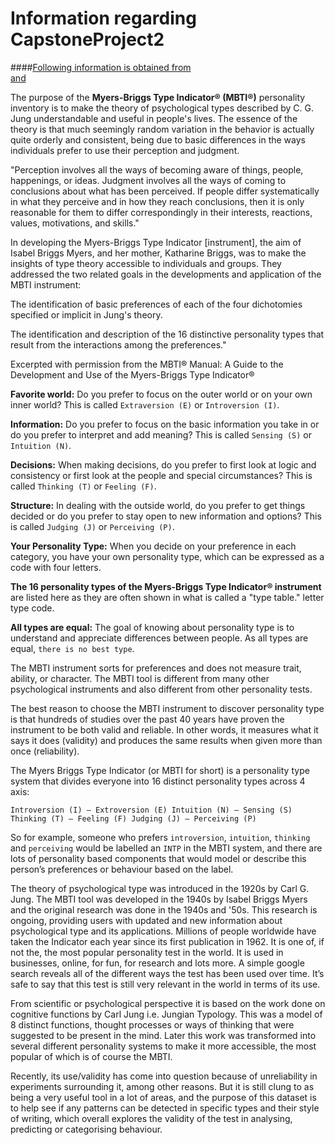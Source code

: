 # Information regarding CapstoneProject2 

####[Following information is obtained from](https://www.myersbriggs.org/my-mbti-personality-type/mbti-basics/)  
[and](https://www.kaggle.com/datasnaek/mbti-type/home)


The purpose of the __Myers-Briggs Type Indicator® (MBTI®)__ personality inventory is to make the theory of psychological types described by C. G. Jung understandable and useful in people's lives. The essence of the theory is that much seemingly random variation in the behavior is actually quite orderly and consistent, being due to basic differences in the ways individuals prefer to use their perception and judgment.

"Perception involves all the ways of becoming aware of things, people, happenings, or ideas. Judgment involves all the ways of coming to conclusions about what has been perceived. If people differ systematically in what they perceive and in how they reach conclusions, then it is only reasonable for them to differ correspondingly in their interests, reactions, values, motivations, and skills."

In developing the Myers-Briggs Type Indicator [instrument], the aim of Isabel Briggs Myers, and her mother, Katharine Briggs, was to make the insights of type theory accessible to individuals and groups. They addressed the two related goals in the developments and application of the MBTI instrument:

The identification of basic preferences of each of the four dichotomies specified or implicit in Jung's theory.

The identification and description of the 16 distinctive personality types that result from the interactions among the preferences."

Excerpted with permission from the MBTI® Manual: A Guide to the Development and Use of the Myers-Briggs Type Indicator®

__Favorite world:__ Do you prefer to focus on the outer world or on your own inner world? This is called `Extraversion (E)` or `Introversion (I)`.

__Information:__ Do you prefer to focus on the basic information you take in or do you prefer to interpret and add meaning? This is called `Sensing (S)` or `Intuition (N)`.

__Decisions:__ When making decisions, do you prefer to first look at logic and consistency or first look at the people and special circumstances? This is called `Thinking (T)` or `Feeling (F)`.

__Structure:__ In dealing with the outside world, do you prefer to get things decided or do you prefer to stay open to new information and options? This is called `Judging (J)` or `Perceiving (P)`.

__Your Personality Type:__ When you decide on your preference in each category, you have your own personality type, which can be expressed as a code with four letters.

__The 16 personality types of the Myers-Briggs Type Indicator® instrument__ are listed here as they are often shown in what is called a "type table." letter type code. 

__All types are equal:__ The goal of knowing about personality type is to understand and appreciate differences between people. As all types are equal, `there is no best type`.

The MBTI instrument sorts for preferences and does not measure trait, ability, or character. The MBTI tool is different from many other psychological instruments and also different from other personality tests.

The best reason to choose the MBTI instrument to discover personality type is that hundreds of studies over the past 40 years have proven the instrument to be both valid and reliable. In other words, it measures what it says it does (validity) and produces the same results when given more than once (reliability). 

The Myers Briggs Type Indicator (or MBTI for short) is a personality type system that divides everyone into 16 distinct personality types across 4 axis:

`Introversion (I) – Extroversion (E)
Intuition (N) – Sensing (S)
Thinking (T) – Feeling (F)
Judging (J) – Perceiving (P)`

So for example, someone who prefers `introversion`, `intuition`, `thinking` and `perceiving` would be labelled an `INTP` in the MBTI system, and there are lots of personality based components that would model or describe this person’s preferences or behaviour based on the label.

The theory of psychological type was introduced in the 1920s by Carl G. Jung. The MBTI tool was developed in the 1940s by Isabel Briggs Myers and the original research was done in the 1940s and '50s. This research is ongoing, providing users with updated and new information about psychological type and its applications. Millions of people worldwide have taken the Indicator each year since its first publication in 1962. It is one of, if not the, the most popular personality test in the world. It is used in businesses, online, for fun, for research and lots more. A simple google search reveals all of the different ways the test has been used over time. It’s safe to say that this test is still very relevant in the world in terms of its use.

From scientific or psychological perspective it is based on the work done on cognitive functions by Carl Jung i.e. Jungian Typology. This was a model of 8 distinct functions, thought processes or ways of thinking that were suggested to be present in the mind. Later this work was transformed into several different personality systems to make it more accessible, the most popular of which is of course the MBTI.

Recently, its use/validity has come into question because of unreliability in experiments surrounding it, among other reasons. But it is still clung to as being a very useful tool in a lot of areas, and the purpose of this dataset is to help see if any patterns can be detected in specific types and their style of writing, which overall explores the validity of the test in analysing, predicting or categorising behaviour.

